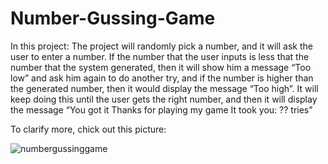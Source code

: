 # Number-Gussing-Game

In this project: 
The project will randomly pick a number, and it will ask the user to enter a number. If the number that the user inputs is less that the
number that the system generated, then it will show him a message “Too low” and ask him again to do another try, and if the number is higher than the generated number, then it would display the message “Too high”. It will keep doing this until the user gets the right number, and then it will display the message “You got it
Thanks for playing my game
It took you:  ?? tries”

To clarify more, chick out this picture:

![numbergussinggame](https://user-images.githubusercontent.com/25162734/32983932-a15d982a-cc6a-11e7-9c59-6162dffd9cbd.PNG)

